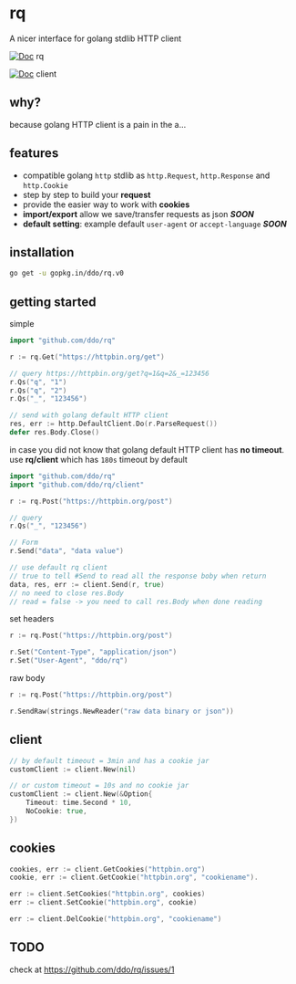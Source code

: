 # rq
A nicer interface for golang stdlib HTTP client

[![Doc][godoc-img]][godoc-url] rq

[![Doc][godoc-img]][godoc-client-url] client

[godoc-img]: https://img.shields.io/badge/godoc-Reference-brightgreen.svg?style=flat-square
[godoc-url]: https://godoc.org/gopkg.in/ddo/rq.v0
[godoc-client-url]: https://godoc.org/gopkg.in/ddo/rq.v0/client

## why?
because golang HTTP client is a pain in the a...

## features

* compatible golang ``http`` stdlib as ``http.Request``, ``http.Response`` and ``http.Cookie``
* step by step to build your **request**
* provide the easier way to work with **cookies**
* **import/export** allow we save/transfer requests as json ***SOON***
* **default setting**: example default ``user-agent`` or ``accept-language`` ***SOON***

## installation

```sh
go get -u gopkg.in/ddo/rq.v0
```

## getting started

simple

```go
import "github.com/ddo/rq"

r := rq.Get("https://httpbin.org/get")

// query https://httpbin.org/get?q=1&q=2&_=123456
r.Qs("q", "1")
r.Qs("q", "2")
r.Qs("_", "123456")

// send with golang default HTTP client
res, err := http.DefaultClient.Do(r.ParseRequest())
defer res.Body.Close()
```

in case you did not know that golang default HTTP client has **no timeout**.
use **rq/client** which has ``180s`` timeout by default

```go
import "github.com/ddo/rq"
import "github.com/ddo/rq/client"

r := rq.Post("https://httpbin.org/post")

// query
r.Qs("_", "123456")

// Form
r.Send("data", "data value")

// use default rq client
// true to tell #Send to read all the response boby when return
data, res, err := client.Send(r, true)
// no need to close res.Body
// read = false -> you need to call res.Body when done reading
```

set headers

```go
r := rq.Post("https://httpbin.org/post")

r.Set("Content-Type", "application/json")
r.Set("User-Agent", "ddo/rq")
```

raw body

```go
r := rq.Post("https://httpbin.org/post")

r.SendRaw(strings.NewReader("raw data binary or json"))
```

## client

```go
// by default timeout = 3min and has a cookie jar
customClient := client.New(nil)

// or custom timeout = 10s and no cookie jar
customClient := client.New(&Option{
    Timeout: time.Second * 10,
    NoCookie: true,
})
```

## cookies

```go
cookies, err := client.GetCookies("httpbin.org")
cookie, err := client.GetCookie("httpbin.org", "cookiename").

err := client.SetCookies("httpbin.org", cookies)
err := client.SetCookie("httpbin.org", cookie)

err := client.DelCookie("httpbin.org", "cookiename")
```

## TODO

check at https://github.com/ddo/rq/issues/1